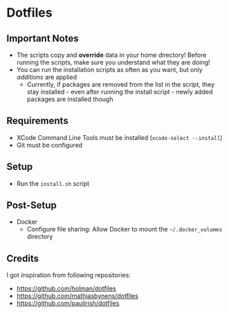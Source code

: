 # Dotfiles

## Important Notes

- The scripts copy and **override** data in your home directory! Before running the scripts, make sure you understand what they are doing!
- You can run the installation scripts as often as you want, but only _additions_ are applied 
    - Currently, if packages are removed from the list in the script, they stay installed - even after running the install script - newly added packages are installed though

## Requirements

- XCode Command Line Tools must be installed (`xcode-select --install`) 
- Git must be configured

## Setup

- Run the `install.sh` script

## Post-Setup

- Docker
    - Configure file sharing: Allow Docker to mount the `~/.docker_volumes` directory

## Credits

I got inspiration from following repositories:

- https://github.com/holman/dotfiles 
- https://github.com/mathiasbynens/dotfiles 
- https://github.com/paulirish/dotfiles
